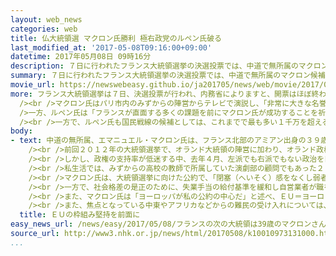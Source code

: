 ```yaml
---
layout: web_news
categories: web
title: 仏大統領選 マクロン氏勝利 極右政党のルペン氏破る
last_modified_at: '2017-05-08T09:16:00+09:00'
datetime: 2017年05月08日 09時16分
description: ７日に行われたフランス大統領選挙の決選投票では、中道で無所属のマクロン候補が極右政党のルペン候補を破り、勝利しました。ＥＵ＝ヨーロッパ連合との関係を重視し、移民の受け入れにも寛容なマクロン氏が勝利したことで、ＥＵの混乱は避けられ、世界に広がる自国の利益を優先する動きにも歯止めをかけることになるのか、注目されます。
summary: ７日に行われたフランス大統領選挙の決選投票では、中道で無所属のマクロン候補が極右政党のルペン候補を破り、勝利しました。ＥＵ＝ヨーロッパ連合との関係を重視し、移民の受け入れにも寛容なマクロン氏が勝利したことで、ＥＵの混乱は避けられ、世界に広がる自国の利益を優先する動きにも歯止めをかけることになるのか、注目されます。
movie_url: https://newswebeasy.github.io/ja201705/news/web/movie/2017/05/08/k10010973131000.mp4
more: フランス大統領選挙は７日、決選投票が行われ、内務省によりますと、開票はほぼ終わり、マクロン候補の得票率が６６．０６％、ルペン候補が３３．９４％で、マクロン氏がルペン氏を破って勝利しました。<br
  /><br />マクロン氏はパリ市内のみずからの陣営からテレビで演説し、「非常に大きな名誉で大きな責任を感じる。社会の分断や経済問題など、多くの課題がある中で、国民とともに進んでいきたい」と述べ、勝利を宣言しました。<br
  />一方、ルペン氏は「フランスが直面する多くの課題を前にマクロン氏が成功することを祈っている」と述べ、敗北を認めました。<br /><br />ＥＵとの関係を重視するマクロン氏の勝利したことで、市場ではＥＵがさらに混乱する事態は避けられたという受け止めが広がっています。また、多様な社会の実現や国際協調を掲げるマクロン氏がフランスの大統領になることで、アメリカのトランプ政権の発足などを受け、世界に広がる自国の利益を優先する動きにも歯止めをかけることになるのか、注目されます。<br
  /><br />一方で、ルペン氏も国民戦線の候補としては、これまでで最も多い１千万を超える票を獲得して、フランス国内で高まるＥＵ統合や移民の受け入れへの国民の不満を反映した形となり、マクロン氏は大統領として、こうした不満を解消していけるかどうかが問われることになります。
body:
- text: 中道の無所属、エマニュエル・マクロン氏は、フランス北部のアミアン出身の３９歳。多くの大統領を輩出し政治家や官僚などの養成のための高等教育機関であるフランス国立行政学院を卒業したあと、政府機関の職員を経て投資銀行に転身し、経済界でも幅広い人脈があるとされています。<br
    /><br />前回２０１２年の大統領選挙で、オランド大統領の陣営に加わり、オランド政権では大統領府の幹部として働いたあと、２０１４年に経済相に就任しました。経済相として景気の低迷が長引くフランス経済の活性化のため「マクロン法」とも呼ばれる大規模な構造改革を進める法律を可決させ、商業施設の日曜や夜間営業の拡大や長距離バス路線の自由化などを実現しました。<br
    /><br />しかし、政権の支持率が低迷する中、去年４月、左派でも右派でもない政治を目指すとして、「前進」という独自の政治運動を立ち上げたあと、８月に経済相を辞任し、大統領選挙への立候補を表明しました。選挙戦では、これまで政権を担ってきた社会党や共和党の候補者が失速する中、先月行われた１回目の投票では２４％余りの票を獲得して首位となり決選投票への進出を決めました。<br
    /><br />私生活では、みずからの高校の教師で所属していた演劇部の顧問でもあった２５歳年上のブリジットさんと１０年前に結婚。若さと甘いマスクに加え、その華麗な経歴から、史上最年少のフランス大統領となるのか、注目されていました。<br
    /><br />マクロン氏は、大統領選挙に向けた公約で、「閉塞（へいそく）感をなくし弱者を守る社会を目指す」としています。そして、国や地方の公務員を最大で１２万人、議員定数を最大で３分の１それぞれ削減して歳出を抑える一方で、経済成長を促すための企業への優遇策として法人税を減税したり、年金などの社会保障費の企業負担を減額することなどを訴えています。<br
    /><br />一方で、社会格差の是正のために、失業手当の給付基準を緩和し自営業者が職を失った場合や自己都合で退職した場合などにも支払われるようにすることを訴えています。さらに、失業率や犯罪率が高い大都市の郊外などを対象に、小学校の少人数学級を実現し教師の数を増やすことや、この地域出身の若者を雇用した企業に、３年間で１７０万円余りの補助金を支払うなどとしています。<br
    /><br />また、マクロン氏は「ヨーロッパが私の公約の中心だ」と述べ、ＥＵ＝ヨーロッパ連合の枠組みを堅持することを前面に打ち出しています。具体的には、単一通貨のユーロを維持し、ドイツと連携してＥＵのけん引役を果たすとともに新たに、エネルギーやデジタル分野での単一市場の創設を目指すなどＥＵのさらなる統合を進めることも目指すとしています。<br
    /><br />また、焦点となっている中東やアフリカなどからの難民の受け入れについては、ＥＵの方針に従って受け入れるとする一方で、合法的な手続きを経た移民についても受け入れを進めるとしています。また、ＥＵなどの各国間を国境審査なしで移動できる「シェンゲン協定」は守りながら域外との境界の警備は強化し、不法な移民は取り締まるとしています。
  title: ＥＵの枠組み堅持を前面に
easy_news_url: /news/easy/2017/05/08/フランスの次の大統領は39歳のマクロンさんに決まる/
source_url: http://www3.nhk.or.jp/news/html/20170508/k10010973131000.html
...
```


